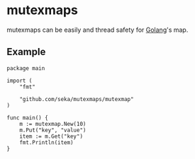 # mutexmaps

mutexmaps can be easily and thread safety for [Golang](https://golang.org/)'s map.

## Example

```
package main

import (
	"fmt"

	"github.com/seka/mutexmaps/mutexmap"
)

func main() {
	m := mutexmap.New(10)
	m.Put("key", "value")
	item := m.Get("key")
	fmt.Println(item)
}
```

